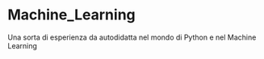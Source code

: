 # Machine_Learning
Una sorta di esperienza da autodidatta nel mondo di Python e nel Machine Learning
